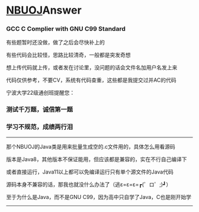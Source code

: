 # [NBUOJ](http://nbuoj.com/)Answer

### GCC C Complier with GNU C99 Standard

有些题暂时还没做，做了之后会尽快补上的

有些代码会比较怪，思路比较清奇，一般都是突发奇想

想上传代码就上传，或者发在讨论里，没问题的话会文件名加用户名发上来

代码仅供参考，不要CV，系统有代码查重，这些都是我提交过并AC的代码

宁波大学22级通创班提醒您：

### 测试千万题，诚信第一题

### 学习不规范，成绩两行泪

--------------------------------------------------------------------------------

那个NBUOJ的Java类是用来批量生成空的.c文件用的，具体怎么用看源码

版本是Java8，其他版本不保证能用，但应该都是兼容的，实在不行自己编译下

或者直接运行，Java11以上都可以免编译运行只有单个源文件的Java代码

源码本身不兼容的话，那我也就没什么办法了（逃ε=ε=ε=┏(゜ロ゜;)┛）

至于为什么是Java，而不是GNU C99，因为高中只自学了Java，C也是刚开始学

--------------------------------------------------------------------------------
